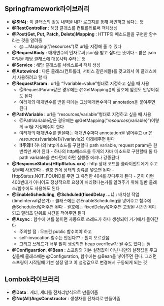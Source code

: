 ## Springframework라이브러리

- **@Slf4j** : 이 클래스의 활동 내역을 내가 로그지를 통해 확인하고 싶다는 뜻
- **@RestController** : 해당 클래스를 컨트롤러로써 객체생성
- **@Post(Get, Put, Patch, Delete)Mapping** : HTTP의 메소드들을 구현한 함수라는 것을 알려줌
	- @….Mapping(“/resources”)로 url을 지정해 줄 수 있다
- **@RequestBody** : 매개변수의 인자로써 json을 받고 싶다는 뜻이다 - 받은 json파일을 해당 클래스에 대응시켜 주라는 뜻
- **@Service** : 해당 클래스를 서비스로써 객체 생성
- **@Autowired** : 다른 클래스(컨트롤러, 서비스 같은애들)를 갖고와서 이 클래스에서 사용하려고 할 때
- **@RequestParam** : url을 “?variable=value”형태로 지정하고 싶을 때 사용
	- @RequestParam같은 경우에는 @GetMapping()의 괄호에 암것도 안넣어줘도 된다
	- 여러개의 매개변수를 받을 때에는 그냥매개변수마다 annotation을 붙여주면 된다
- **@PathVariable** : url을 “resources/variable”형태로 지정하고 싶을 때 사용
	- @PathVariable같은 경우에는 @GetMapping(“*resources*{variable}”)이렇게 url을 지정해줘야 한다
	- 여러개의 매개변수를 받을때는 매개변수마다 annotation을 넣어주고 url은 *resources*{variable1}/{variavle2} 이래해주면 된다
	- **!!주의!!** 하나의 http메소드를 구현할때 path variable, request param은 한번씩만 써야 된다 - 하나의 http메소드를 두개의 자바 메소드로 구현할때 둘 다 path variable을 쓴다던지 하면 실행중 에러나 강종된다
- **@ResponseStatus(HttpStatus.xxx)** : http 상태 코드를 클라이언트에게 주고싶을때 사용한다 - 괄호 안에 상태의 종류를 넣으면 된다 - HttpStatus.NOT_FOUND를 주면 그 유명한 404를 갖다주게 된다 - 굳이 이런 400번대가 아니어도 정상적으로 요청이 처리됐다는거를 알려주기 위해 일반 클래스/함수에도 사용해도 된다
- **@EnableScheduling**, **@Schduled(fixedDelay …L)** : 배치성 작업(timeInterval같은거) - 클래스에는 @EnableScheduling을 넣어주고 함수에 @Scheduled넣어주면 된다 - 괄호에는 fixedDelay넣어주면 고정된 시간간격이 되고 밀리초 단위로 시간을 적어주면 된다
- **@Async** : 함수에 얘를 붙이면 자동으로 쓰레드가 하나 생성되어 거기에서 돌아간다
	- 주의할 점 : 무조건 public 함수여야 하고
	- self-invocation 함수는 안된다?? - 뭔지 모르겠음
	- 그리고 쓰레드가 너무 많이 생성되면 heap overflow가 될 수도 있다는 점
- **@Configuartion**, **@Bean** : 스프링의 기본 설정값이 아닌 나만의 설정값을 주고 싶을때 클래스에는 @Configuration, 함수에는 @Bean을 넣어주면 된다. 그러면 스프링이 시작될때 기본 설정 말고 이 설정값으로 변경해서 구동되게 되는 것

## Lombok라이브러리

- **@Data** : 게터, 세터를 전처리방식으로 만들어줌
- **@No(All)ArgsConstructor** : 생성자를 전처리로 만들어줌